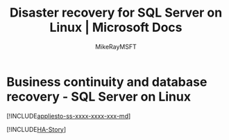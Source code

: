 ﻿---
title: Disaster recovery for SQL Server on Linux | Microsoft Docs
description: 
author: "MikeRayMSFT"
ms.author: mihaelab 
ms.reviewer: "mikeray"
manager: craigg
ms.date: 10/02/2017
ms.topic: article
ms.prod: sql
ms.component: ""
ms.suite: "sql"
ms.custom: "sql-linux"
ms.technology: linux
ms.assetid: c75717c8-c677-4033-8ca6-d0ac93aee04d
monikerRange: ">= sql-server-2016 || = sqlallproducts-allversions"
---
# Business continuity and database recovery - SQL Server on Linux

[!INCLUDE[appliesto-ss-xxxx-xxxx-xxx-md](../includes/appliesto-ss-xxxx-xxxx-xxx-md.md)]

[!INCLUDE[HA-Story](../includes/sql-server-ha-story.md)]
